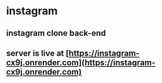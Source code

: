 # instagram
## instagram clone back-end
## server is live at [https://instagram-cx9j.onrender.com](https://instagram-cx9j.onrender.com)
